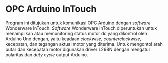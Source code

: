 # OPC Arduino InTouch
Program ini ditujukan untuk komunikasi OPC Arduino dengan _software_ Wonderware InTouch. _Software_ Wonderware InTouch diperuntukan untuk menampilkan atau memonitoring status motor dc yang dikontrol oleh Arduino Uno dengan, yaitu keadaan _clockwise_, _counterclockwise_, kecepatan, dan tegangan aktual motor yang diterima. Untuk mengontol arah putar dan kecepatan motor digunakan driver L298N dengan mengatur polaritas dan _duty cycle_ output Arduino.
